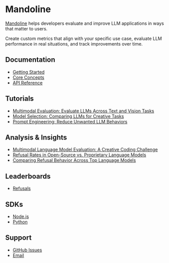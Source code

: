 # Mandoline

[Mandoline](https://mandoline.ai) helps developers evaluate and improve LLM applications in ways that matter to users.

Create custom metrics that align with your specific use case, evaluate LLM performance in real situations, and track improvements over time.

## Documentation

- [Getting Started](https://mandoline.ai/docs/getting-started-with-mandoline)
- [Core Concepts](https://mandoline.ai/docs/mandoline-core-concepts)
- [API Reference](https://mandoline.ai/docs/mandoline-api-reference)

## Tutorials

- [Multimodal Evaluation: Evaluate LLMs Across Text and Vision Tasks](https://mandoline.ai/docs/tutorials/multimodal-evaluation-text-and-vision-tasks)
- [Model Selection: Comparing LLMs for Creative Tasks](https://mandoline.ai/docs/tutorials/model-selection-compare-llms-for-creative-tasks)
- [Prompt Engineering: Reduce Unwanted LLM Behaviors](https://mandoline.ai/docs/tutorials/prompt-engineering-reduce-unwanted-llm-behaviors)

## Analysis & Insights

- [Multimodal Language Model Evaluation: A Creative Coding Challenge](https://mandoline.ai/blog/multimodal-evals-creative-coding)
- [Refusal Rates in Open-Source vs. Proprietary Language Models](https://mandoline.ai/blog/open-source-vs-proprietary-llm-refusals)
- [Comparing Refusal Behavior Across Top Language Models](https://mandoline.ai/blog/comparing-llm-refusal-behavior)

## Leaderboards

- [Refusals](https://mandoline.ai/leaderboards/refusals)

## SDKs

- [Node.js](https://github.com/mandoline-ai/mandoline-node)
- [Python](https://github.com/mandoline-ai/mandoline-python)

## Support

- [GitHub Issues](https://github.com/mandoline-ai/mandoline-node/issues)
- [Email](mailto:support@mandoline.ai)
